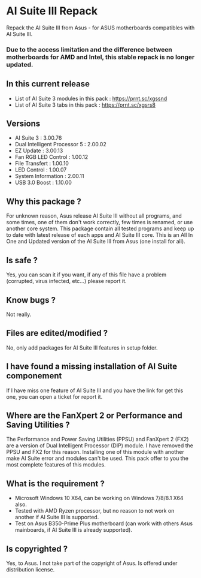 # AI Suite III Repack
Repack the AI Suite III from Asus - for ASUS motherboards compatibles with AI Suite III.

### Due to the access limitation and the difference between motherboards for AMD and Intel, this stable repack is no longer updated.

## In this current release
- List of AI Suite 3 modules in this pack : https://prnt.sc/xgssnd
- List of AI Suite 3 tabs in this pack : https://prnt.sc/xgsrs8
 
## Versions
- AI Suite 3 : 3.00.76 
- Dual Intelligent Processor 5 : 2.00.02
- EZ Update : 3.00.13
- Fan RGB LED Control : 1.00.12
- File Transfert : 1.00.10
- LED Control : 1.00.07
- System Information : 2.00.11
- USB 3.0 Boost : 1.10.00
 
## Why this package ?
For unknown reason, Asus release AI Suite III without all programs, and some times, one of them don't work correctly, few times is renamed, or use another core system. This package contain all tested programs and keep up to date with latest release of each apps and AI Suite III core. This is an All In One and Updated version of the AI Suite III from Asus (one install for all).

## Is safe ?
Yes, you can scan it if you want, if any of this file have a problem (corrupted, virus infected, etc...) please report it.

## Know bugs ?
Not really.

## Files are edited/modified ?
No, only add packages for AI Suite III features in setup folder.

## I have found a missing installation of AI Suite componement
If I have miss one feature of AI Suite III and you have the link for get this one, you can open a ticket for report it.

## Where are the FanXpert 2 or Performance and Saving Utilities ?
The Performance and Power Saving Utilities (PPSU) and FanXpert 2 (FX2) are a version of Dual Intelligent Processor (DIP) module. I have removed the PPSU and FX2 for this reason. Installing one of this module with another make AI Suite error and modules can't be used. This pack offer to you the most complete features of this modules.

## What is the requirement ?
* Microsoft Windows 10 X64, can be working on Windows 7/8/8.1 X64 also.
* Tested with AMD Ryzen processor, but no reason to not work on another if AI Suite III is supported.
* Test on Asus B350-Prime Plus motherboard (can work with others Asus mainboards, if AI Suite III is already supported).

## Is copyrighted ?
Yes, to Asus. I not take part of the copyright of Asus. Is offered under distribution license.
